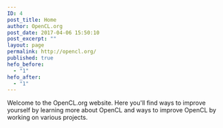 ```yaml
---
ID: 4
post_title: Home
author: OpenCL.org
post_date: 2017-04-06 15:50:10
post_excerpt: ""
layout: page
permalink: http://opencl.org/
published: true
hefo_before:
  - "1"
hefo_after:
  - "1"
---
```

Welcome to the OpenCL.org website. Here you'll find ways to improve yourself by learning more about OpenCL and ways to improve OpenCL by working on various projects.